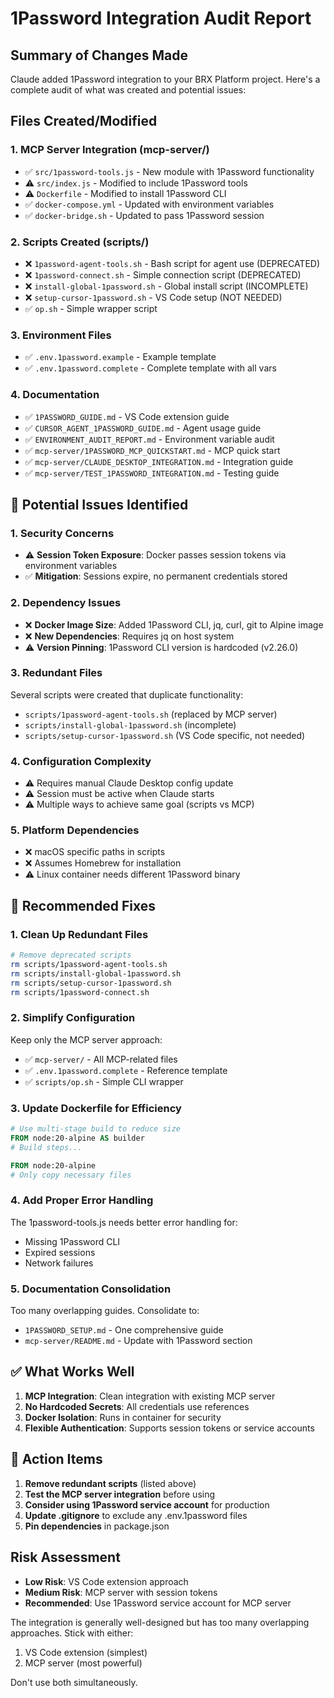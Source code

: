 # 1Password Integration Audit Report

## Summary of Changes Made

Claude added 1Password integration to your BRX Platform project. Here's a complete audit of what was created and potential issues:

## Files Created/Modified

### 1. **MCP Server Integration** (mcp-server/)
- ✅ `src/1password-tools.js` - New module with 1Password functionality
- ⚠️ `src/index.js` - Modified to include 1Password tools
- ⚠️ `Dockerfile` - Modified to install 1Password CLI
- ✅ `docker-compose.yml` - Updated with environment variables
- ✅ `docker-bridge.sh` - Updated to pass 1Password session

### 2. **Scripts Created** (scripts/)
- ❌ `1password-agent-tools.sh` - Bash script for agent use (DEPRECATED)
- ❌ `1password-connect.sh` - Simple connection script (DEPRECATED)
- ❌ `install-global-1password.sh` - Global install script (INCOMPLETE)
- ❌ `setup-cursor-1password.sh` - VS Code setup (NOT NEEDED)
- ✅ `op.sh` - Simple wrapper script

### 3. **Environment Files**
- ✅ `.env.1password.example` - Example template
- ✅ `.env.1password.complete` - Complete template with all vars

### 4. **Documentation**
- ✅ `1PASSWORD_GUIDE.md` - VS Code extension guide
- ✅ `CURSOR_AGENT_1PASSWORD_GUIDE.md` - Agent usage guide
- ✅ `ENVIRONMENT_AUDIT_REPORT.md` - Environment variable audit
- ✅ `mcp-server/1PASSWORD_MCP_QUICKSTART.md` - MCP quick start
- ✅ `mcp-server/CLAUDE_DESKTOP_INTEGRATION.md` - Integration guide
- ✅ `mcp-server/TEST_1PASSWORD_INTEGRATION.md` - Testing guide

## 🚨 Potential Issues Identified

### 1. **Security Concerns**
- ⚠️ **Session Token Exposure**: Docker passes session tokens via environment variables
- ✅ **Mitigation**: Sessions expire, no permanent credentials stored

### 2. **Dependency Issues**
- ❌ **Docker Image Size**: Added 1Password CLI, jq, curl, git to Alpine image
- ❌ **New Dependencies**: Requires jq on host system
- ⚠️ **Version Pinning**: 1Password CLI version is hardcoded (v2.26.0)

### 3. **Redundant Files**
Several scripts were created that duplicate functionality:
- `scripts/1password-agent-tools.sh` (replaced by MCP server)
- `scripts/install-global-1password.sh` (incomplete)
- `scripts/setup-cursor-1password.sh` (VS Code specific, not needed)

### 4. **Configuration Complexity**
- ⚠️ Requires manual Claude Desktop config update
- ⚠️ Session must be active when Claude starts
- ⚠️ Multiple ways to achieve same goal (scripts vs MCP)

### 5. **Platform Dependencies**
- ❌ macOS specific paths in scripts
- ❌ Assumes Homebrew for installation
- ⚠️ Linux container needs different 1Password binary

## 🔧 Recommended Fixes

### 1. **Clean Up Redundant Files**
```bash
# Remove deprecated scripts
rm scripts/1password-agent-tools.sh
rm scripts/install-global-1password.sh
rm scripts/setup-cursor-1password.sh
rm scripts/1password-connect.sh
```

### 2. **Simplify Configuration**
Keep only the MCP server approach:
- ✅ `mcp-server/` - All MCP-related files
- ✅ `.env.1password.complete` - Reference template
- ✅ `scripts/op.sh` - Simple CLI wrapper

### 3. **Update Dockerfile for Efficiency**
```dockerfile
# Use multi-stage build to reduce size
FROM node:20-alpine AS builder
# Build steps...

FROM node:20-alpine
# Only copy necessary files
```

### 4. **Add Proper Error Handling**
The 1password-tools.js needs better error handling for:
- Missing 1Password CLI
- Expired sessions
- Network failures

### 5. **Documentation Consolidation**
Too many overlapping guides. Consolidate to:
- `1PASSWORD_SETUP.md` - One comprehensive guide
- `mcp-server/README.md` - Update with 1Password section

## ✅ What Works Well

1. **MCP Integration**: Clean integration with existing MCP server
2. **No Hardcoded Secrets**: All credentials use references
3. **Docker Isolation**: Runs in container for security
4. **Flexible Authentication**: Supports session tokens or service accounts

## 🎯 Action Items

1. **Remove redundant scripts** (listed above)
2. **Test the MCP server integration** before using
3. **Consider using 1Password service account** for production
4. **Update .gitignore** to exclude any .env.1password files
5. **Pin dependencies** in package.json

## Risk Assessment

- **Low Risk**: VS Code extension approach
- **Medium Risk**: MCP server with session tokens
- **Recommended**: Use 1Password service account for MCP server

The integration is generally well-designed but has too many overlapping approaches. Stick with either:
1. VS Code extension (simplest)
2. MCP server (most powerful)

Don't use both simultaneously.
